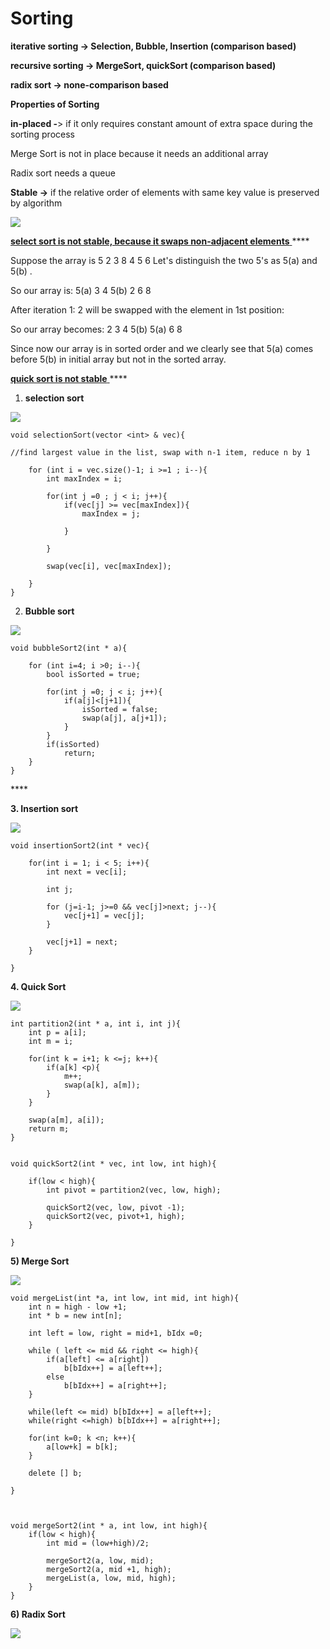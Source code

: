 # Sorting

**iterative sorting -&gt; Selection, Bubble, Insertion \(comparison based\)**

**recursive sorting -&gt; MergeSort, quickSort \(comparison based\)**

**radix sort -&gt; none-comparison based** 

**Properties of Sorting**

**in-placed -**&gt; if it only requires constant amount of extra space during the sorting process

Merge Sort is not in place because it needs an additional array

Radix sort needs a queue 

**Stable -&gt;** if the relative order of elements with same key value is preserved by algorithm

![](../../.gitbook/assets/image%20%28145%29.png)

[**select sort is not stable, because it swaps non-adjacent elements** ](https://www.quora.com/Why-is-a-selection-sort-algorithm-not-stable)\*\*\*\*

Suppose the array is 5 2 3 8 4 5 6 Let's distinguish the two 5's as 5\(a\) and 5\(b\) .

So our array is: 5\(a\) 3 4 5\(b\) 2 6 8

After iteration 1: 2 will be swapped with the element in 1st position:

So our array becomes: 2 3 4 5\(b\) 5\(a\) 6 8

Since now our array is in sorted order and we clearly see that 5\(a\) comes before 5\(b\) in initial array but not in the sorted array.

[**quick sort is not stable** ](https://stackoverflow.com/questions/13498213/quicksort-algorithm-stability)\*\*\*\*





1. **selection sort** 

![](../../.gitbook/assets/image%20%2881%29.png)

```text
void selectionSort(vector <int> & vec){

//find largest value in the list, swap with n-1 item, reduce n by 1 

	for (int i = vec.size()-1; i >=1 ; i--){
		int maxIndex = i;

		for(int j =0 ; j < i; j++){
			if(vec[j] >= vec[maxIndex]){
				maxIndex = j;
				
			}

		}

		swap(vec[i], vec[maxIndex]);

	}
}
```

2. **Bubble sort** 

![](../../.gitbook/assets/image%20%2849%29.png)

```text
void bubbleSort2(int * a){

	for (int i=4; i >0; i--){
		bool isSorted = true;

		for(int j =0; j < i; j++){
			if(a[j]<[j+1]){
				isSorted = false;
				swap(a[j], a[j+1]);
			}
		}
		if(isSorted)
			return;
	}
}
```

\*\*\*\*

**3. Insertion sort**

![](../../.gitbook/assets/image%20%28112%29.png)

```text
void insertionSort2(int * vec){

	for(int i = 1; i < 5; i++){
		int next = vec[i];

		int j;

		for (j=i-1; j>=0 && vec[j]>next; j--){
			vec[j+1] = vec[j];
		}

		vec[j+1] = next;
	}

}
```

**4. Quick Sort** 

![](../../.gitbook/assets/image%20%2867%29.png)

```text
int partition2(int * a, int i, int j){
	int p = a[i];
	int m = i;

	for(int k = i+1; k <=j; k++){
		if(a[k] <p){
			m++;
			swap(a[k], a[m]);
		}
	}

	swap(a[m], a[i]);
	return m;
}


void quickSort2(int * vec, int low, int high){

	if(low < high){
		int pivot = partition2(vec, low, high);

		quickSort2(vec, low, pivot -1);
		quickSort2(vec, pivot+1, high);
	}

}
```

**5\) Merge Sort**

![](../../.gitbook/assets/image%20%28131%29.png)

```text
void mergeList(int *a, int low, int mid, int high){
	int n = high - low +1;
	int * b = new int[n];

	int left = low, right = mid+1, bIdx =0;

	while ( left <= mid && right <= high){
		if(a[left] <= a[right])
			b[bIdx++] = a[left++];
		else
			b[bIdx++] = a[right++];
	}

	while(left <= mid) b[bIdx++] = a[left++];
	while(right <=high) b[bIdx++] = a[right++];

	for(int k=0; k <n; k++){
		a[low+k] = b[k];
	}

	delete [] b;

}



void mergeSort2(int * a, int low, int high){
	if(low < high){
		int mid = (low+high)/2;

		mergeSort2(a, low, mid);
		mergeSort2(a, mid +1, high);
		mergeList(a, low, mid, high);
	}
}
```

**6\) Radix Sort** 

![](../../.gitbook/assets/image%20%2890%29.png)

